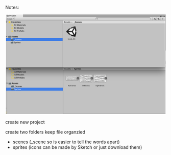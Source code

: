 Notes:

<p align="center">
  <img src="https://github.com/ericyu423/Unity-Projects/blob/master/pics/note1.png" width="500"/>
</p>

create new project

create two folders keep file organzied

 - scenes  (_scene so is easier to tell the words apart)
 - sprites (icons can be made by Sketch or just download them)
